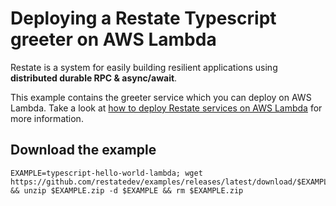 # Deploying a Restate Typescript greeter on AWS Lambda

Restate is a system for easily building resilient applications using **distributed durable RPC & async/await**.

This example contains the greeter service which you can deploy on AWS Lambda.
Take a look at [how to deploy Restate services on AWS Lambda](https://docs.restate.dev/services/deployment/lambda#tutorial) for more information.

## Download the example

```shell
EXAMPLE=typescript-hello-world-lambda; wget https://github.com/restatedev/examples/releases/latest/download/$EXAMPLE.zip && unzip $EXAMPLE.zip -d $EXAMPLE && rm $EXAMPLE.zip
```
